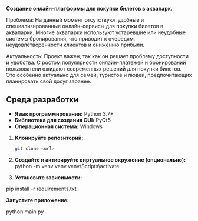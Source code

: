 **Создание онлайн-платформы для покупки билетов в аквапарк.**

Проблема: На данный момент отсутствуют удобные и специализированные
онлайн-сервисы для покупки билетов в аквапарки. Многие аквапарки используют
устаревшие или неудобные системы бронирования, что приводит к очередям,
неудовлетворенности клиентов и снижению прибыли.

Актуальность: Проект важен, так как он решает проблему доступности и
удобства. С ростом популярности онлайн-платежей и бронирований пользователи
ожидают современных решений для покупки билетов. Это особенно актуально для
семей, туристов и людей, предпочитающих планировать свой досуг заранее.

## Среда разработки
- **Язык программирования:** Python 3.7+
- **Библиотека для создания GUI:** PyQt5
- **Операционная система:** Windows

1. **Клонируйте репозиторий:**
   ```bash
   git clone <url>

2. **Создайте и активируйте виртуальное окружение (опционально):**
python -m venv venv
venv\Scripts\activate

3. **Установите зависимости:**

pip install -r requirements.txt

   **Запустите приложение:**

python main.py

